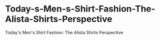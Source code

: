 # Today-s-Men-s-Shirt-Fashion-The-Alista-Shirts-Perspective
Today's Men's Shirt Fashion: The Alista Shirts Perspective
